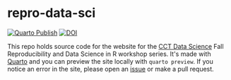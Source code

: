 # repro-data-sci

<!-- badges: start -->

[![Quarto Publish](https://github.com/cct-datascience/repro-data-sci/actions/workflows/publish.yaml/badge.svg)](https://github.com/cct-datascience/repro-data-sci/actions/workflows/publish.yaml)
[![DOI](https://zenodo.org/badge/676611306.svg)](https://zenodo.org/badge/latestdoi/676611306)

<!-- badges: end -->

This repo holds source code for the website for the [CCT Data Science](https://datascience.cct.arizona.edu/) Fall Reproducibility and Data Science in R workshop series.
It's made with [Quarto](https://quarto.org/) and you can preview the site locally with `quarto preview`.
If you notice an error in the site, please open an [issue](https://github.com/cct-datascience/repro-data-sci/issues/new/choose) or make a pull request.

